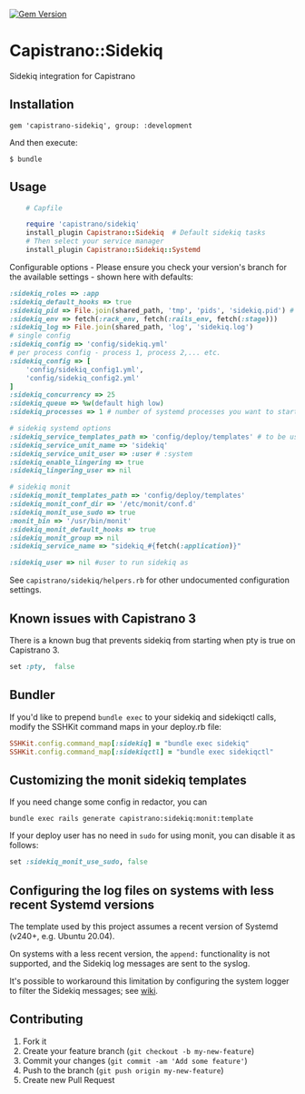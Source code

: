 [![Gem Version](https://badge.fury.io/rb/capistrano-sidekiq.svg)](http://badge.fury.io/rb/capistrano-sidekiq)

# Capistrano::Sidekiq

Sidekiq integration for Capistrano

## Installation

    gem 'capistrano-sidekiq', group: :development

And then execute:

    $ bundle


## Usage
```ruby
    # Capfile

    require 'capistrano/sidekiq'
    install_plugin Capistrano::Sidekiq  # Default sidekiq tasks
    # Then select your service manager
    install_plugin Capistrano::Sidekiq::Systemd
```


Configurable options - Please ensure you check your version's branch for the available settings - shown here with defaults:

```ruby
:sidekiq_roles => :app
:sidekiq_default_hooks => true
:sidekiq_pid => File.join(shared_path, 'tmp', 'pids', 'sidekiq.pid') # ensure this path exists in production before deploying.
:sidekiq_env => fetch(:rack_env, fetch(:rails_env, fetch(:stage)))
:sidekiq_log => File.join(shared_path, 'log', 'sidekiq.log')
# single config
:sidekiq_config => 'config/sidekiq.yml'
# per process config - process 1, process 2,... etc.
:sidekiq_config => [
    'config/sidekiq_config1.yml',
    'config/sidekiq_config2.yml'
]
:sidekiq_concurrency => 25
:sidekiq_queue => %w(default high low)
:sidekiq_processes => 1 # number of systemd processes you want to start

# sidekiq systemd options
:sidekiq_service_templates_path => 'config/deploy/templates' # to be used if a custom template is needed (filaname should be #{fetch(:sidekiq_service_unit_name)}.service.capistrano.erb or sidekiq.service.capistrano.erb
:sidekiq_service_unit_name => 'sidekiq'
:sidekiq_service_unit_user => :user # :system
:sidekiq_enable_lingering => true
:sidekiq_lingering_user => nil

# sidekiq monit
:sidekiq_monit_templates_path => 'config/deploy/templates'
:sidekiq_monit_conf_dir => '/etc/monit/conf.d'
:sidekiq_monit_use_sudo => true
:monit_bin => '/usr/bin/monit'
:sidekiq_monit_default_hooks => true
:sidekiq_monit_group => nil
:sidekiq_service_name => "sidekiq_#{fetch(:application)}"

:sidekiq_user => nil #user to run sidekiq as
```
See `capistrano/sidekiq/helpers.rb` for other undocumented configuration settings.

## Known issues with Capistrano 3

There is a known bug that prevents sidekiq from starting when pty is true on Capistrano 3.
```ruby
set :pty,  false
```

## Bundler

If you'd like to prepend `bundle exec` to your sidekiq and sidekiqctl calls, modify the SSHKit command maps
in your deploy.rb file:
```ruby
SSHKit.config.command_map[:sidekiq] = "bundle exec sidekiq"
SSHKit.config.command_map[:sidekiqctl] = "bundle exec sidekiqctl"
```


## Customizing the monit sidekiq templates

If you need change some config in redactor, you can

```
bundle exec rails generate capistrano:sidekiq:monit:template
```

If your deploy user has no need in `sudo` for using monit, you can disable it as follows:

```ruby
set :sidekiq_monit_use_sudo, false
```

## Configuring the log files on systems with less recent Systemd versions

The template used by this project assumes a recent version of Systemd (v240+, e.g. Ubuntu 20.04).

On systems with a less recent version, the `append:` functionality is not supported, and the Sidekiq log messages are sent to the syslog.

It's possible to workaround this limitation by configuring the system logger to filter the Sidekiq messages; see [wiki](/../../wiki/Configuring-append-mode-log-files-via-Syslog-NG).

## Contributing

1. Fork it
2. Create your feature branch (`git checkout -b my-new-feature`)
3. Commit your changes (`git commit -am 'Add some feature'`)
4. Push to the branch (`git push origin my-new-feature`)
5. Create new Pull Request
